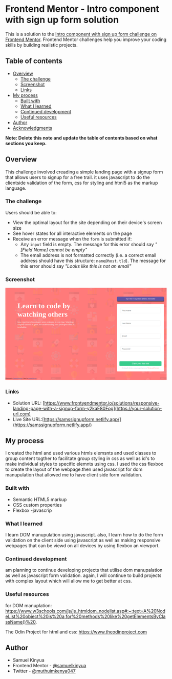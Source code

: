 # Frontend Mentor - Intro component with sign up form solution

This is a solution to the [Intro component with sign up form challenge on Frontend Mentor](https://www.frontendmentor.io/challenges/intro-component-with-signup-form-5cf91bd49edda32581d28fd1). Frontend Mentor challenges help you improve your coding skills by building realistic projects. 

## Table of contents

- [Overview](#overview)
  - [The challenge](#the-challenge)
  - [Screenshot](#screenshot)
  - [Links](#links)
- [My process](#my-process)
  - [Built with](#built-with)
  - [What I learned](#what-i-learned)
  - [Continued development](#continued-development)
  - [Useful resources](#useful-resources)
- [Author](#author)
- [Acknowledgments](#acknowledgments)

**Note: Delete this note and update the table of contents based on what sections you keep.**

## Overview
This challenge involved creading a simple landing page with a signup form that allows users to signup for a free trail. it uses javascript to do the clientside validation of the form, css for styling and html5 as the markup language.

### The challenge

Users should be able to:

- View the optimal layout for the site depending on their device's screen size
- See hover states for all interactive elements on the page
- Receive an error message when the `form` is submitted if:
  - Any `input` field is empty. The message for this error should say *"[Field Name] cannot be empty"*
  - The email address is not formatted correctly (i.e. a correct email address should have this structure: `name@host.tld`). The message for this error should say *"Looks like this is not an email"*

### Screenshot

![](./images/signupscreenshot.png)



### Links

- Solution URL: [https://www.frontyendmentor.io/solutions/responsive-landing-page-with-a-signup-form-y2kaE80Fog](https://your-solution-url.com)
- Live Site URL:[https://samssignupform.netlify.app/](https://samssignupform.netlify.app/)

## My process
I created the html and used various htmls elemsnts and used classes to group content togther to facilitate group styling in css as well as id's to make individual styles to specific elemnts using css. I used the css flexbox to create the layout of the webpage.then used javascript for dom manupulation that allowed me to have client side form validation.
### Built with

- Semantic HTML5 markup
- CSS custom properties
- Flexbox
-javascrip


### What I learned
I learn DOM manupulation using javascript. also, I learn how to do the form validation on the client side using javascript as well as making responsive webpages that can be viewd on all devices by using flexbox an viewport.

### Continued development

am planning to continue developing projects that utilise dom manupalation as well as javascript form validation. again, I will continue to build projects with complex layout which will allow me to get better at css.

### Useful resources
for DOM manuplation:
https://www.w3schools.com/js/js_htmldom_nodelist.asp#:~:text=A%20NodeList%20object%20is%20a,for%20methods%20like%20getElementsByClassName()%20.


The Odin Project for html and css:
https://www.theodinproject.com



## Author

- Samuel Kinyua
- Frontend Mentor - [@samuelkinyua](https://www.frontendmentor.io/profile/yourusername)
- Twitter - [@muthuimkenya047](https://www.twitter.com/yourusername)

